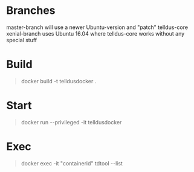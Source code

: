 # Branches

master-branch will use a newer Ubuntu-version and "patch" telldus-core
xenial-branch uses Ubuntu 16.04 where telldus-core works without any special stuff

# Build

> docker build -t telldusdocker .

# Start

> docker run --privileged -it telldusdocker

# Exec

> docker exec -it "containerid" tdtool --list
